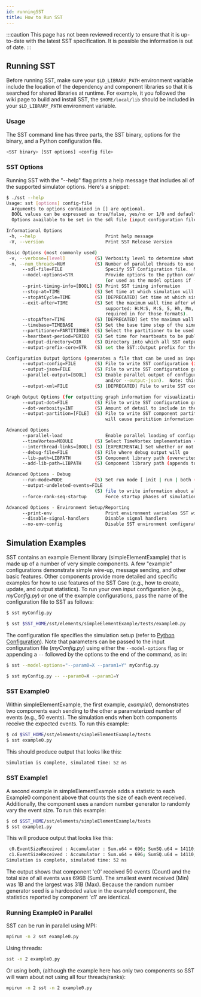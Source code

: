 ```yaml
---
id: runningSST
title: How to Run SST
---
```


:::caution
This page has not been reviewed recently to ensure that it is up-to-date with the latest SST specification. It is possible the information is out of date.
:::

## Running SST 
Before running SST, make sure your `$LD_LIBRARY_PATH` environment variable include the location of the dependency and component libraries so that it is searched for shared libraries at runtime. For example, it you followed the wiki page to build and install SST, the `$HOME/local/lib` should be included in your `$LD_LIBRARY_PATH` environment variable.

### Usage 
The SST command line has three parts, the SST binary, options for the binary, and a Python configuration file.

```sh
<SST binary> [SST options] <config file>
```

### SST Options 
Running SST with the "--help" flag prints a help message that includes all of the supported simulator options. Here's a snippet:

```sh
$ ./sst --help
Usage: sst [options] config-file
  Arguments to options contained in [] are optional.
  BOOL values can be expressed as true/false, yes/no or 1/0 and default to true if the option is specified
  Options available to be set in the sdl file (input configuration file) are denoted by (S)

Informational Options
 -h, --help                          Print help message
 -V, --version                       Print SST Release Version

Basic Options (most commonly used)
 -v, --verbose=[level]           (S) Verbosity level to determine what information about core runtime is printed
 -n, --num_threads=NUM           (S) Number of parallel threads to use per rank
      --sdl-file=FILE                Specify SST Configuration file.  Note: this is most often done by just specifying the file without an option.
      --model-options=STR            Provide options to the python configuration script.  Additionally, any arguments provided after a final '-- ' will be appended to the model options
                                     (or used as the model options if --model-options was not specified).
      --print-timing-info=[BOOL] (S) Print SST timing information
      --stop-at=TIME             (S) Set time at which simulation will end execution
      --stopAtCycle=TIME         (S) [DEPRECATED] Set time at which simulation will end execution (deprecated, please use --stop-at instead)
      --exit-after=TIME          (S) Set the maximum wall time after which simulation will end execution.  Time is specified in hours, minutes and seconds, with the following formats
                                     supported: H:M:S, M:S, S, Hh, Mm, Ss (captital letters are the appropriate numbers for that value, lower case letters represent the units and are
                                     required in for those formats).
      --stopAfter=TIME           (S) [DEPRECATED] Set the maximum wall time after which simulation will exit (deprecatd, please use --exit-after instead)
      --timebase=TIMEBASE        (S) Set the base time step of the simulation (default: 1ps)
      --partitioner=PARTITIONER  (S) Select the partitioner to be used. <lib.partitionerName>
      --heartbeat-period=PERIOD  (S) Set time for heartbeats to be published (these are approximate timings, published by the core, to update on progress)
      --output-directory=DIR     (S) Directory into which all SST output files should reside
      --output-prefix-core=STR   (S) set the SST::Output prefix for the core

Configuration Output Options (generates a file that can be used as input for reproducing a run)
      --output-config=FILE       (S) File to write SST configuration (in Python format)
      --output-json=FILE         (S) File to write SST configuration graph (in JSON format)
      --parallel-output=[BOOL]   (S) Enable parallel output of configuration information.  This option is ignored for single rank jobs.  Must also specify an output type (--output-config
                                     and/or --output-json).  Note: this will also cause partition info to be output if set to true.
      --output-xml=FILE          (S) [DEPRECATED] File to write SST configuration graph (in XML format)

Graph Output Options (for outputting graph information for visualization or inspection)
      --output-dot=FILE          (S) File to write SST configuration graph (in GraphViz format)
      --dot-verbosity=INT        (S) Amount of detail to include in the dot graph output
      --output-partition=[FILE]  (S) File to write SST component partitioning information.  When used without an argument and in conjuction with --output-json or --output-config options,
                                     will cause paritition information to be added to graph output.

Advanced Options
      --parallel-load                Enable parallel loading of configuration. This option is ignored for single rank jobs.
      --timeVortex=MODULE        (S) Select TimeVortex implementation <lib.timevortex>
      --interthread-links=[BOOL] (S) [EXPERIMENTAL] Set whether or not interthread links should be used <false>
      --debug-file=FILE          (S) File where debug output will go
      --lib-path=LIBPATH         (S) Component library path (overwrites default)
      --add-lib-path=LIBPATH     (S) Component library path (appends to main path)

Advanced Options - Debug
      --run-mode=MODE            (S) Set run mode [ init | run | both (default)]
      --output-undeleted-events=FILE
                                 (S) file to write information about all undeleted events at the end of simulation (STDOUT and STDERR can be used to output to console)
      --force-rank-seq-startup       Force startup phases of simulation to execute one rank at a time for debug purposes

Advanced Options - Environment Setup/Reporting
      --print-env                    Print environment variables SST will see
      --disable-signal-handlers      Disable signal handlers
      --no-env-config                Disable SST environment configuration
```

## Simulation Examples
SST contains an example Element library (simpleElementExample) that is made up of a number of very simple components.  A few "example" configurations demonstrate simple wire-up, message sending, and other basic features. Other components provide more detailed and specific examples for how to use features of the SST Core (e.g., how to create, update, and output statistics). To run your own input configuration (e.g., *myConfig.py*) or one of the example configurations, pass the name of the configuration file to SST as follows:

```sh
$ sst myConfig.py 
```
```sh
$ sst $SST_HOME/sst/elements/simpleElementExample/tests/example0.py
```

The configuration file specifies the simulation setup (refer to [Python Configuration](configuration/pythonConfigGuide)).
Note that parameters can be passed to the input configuration file (*myConfig.py*) using either the `--model-options` flag or appending a `--` followed by the options to the end of the command, as in:

```sh
$ sst --model-options="--param0=X --param1=Y" myConfig.py
```
```sh
$ sst myConfig.py -- --param0=X --param1=Y
```

### SST Example0
Within simpleElementExample, the first example, *example0*, demonstrates two components each sending to the other a parameterized number of events (e.g., 50 events). The simulation ends when both components receive the expected events. To run this example:

```sh
$ cd $SST_HOME/sst/elements/simpleElementExample/tests
$ sst example0.py
```

This should produce output that looks like this:

```sh
Simulation is complete, simulated time: 52 ns
```

### SST Example1
A second example in simpleElementExample adds a statistic to each Example0 component above that counts the size of each event received. Additionally, the component uses a random number generator to randomly vary the event size. To run this example:
```sh
$ cd $SST_HOME/sst/elements/simpleElementExample/tests
$ sst example1.py
```

This will produce output that looks like this:
```sh
 c0.EventSizeReceived : Accumulator : Sum.u64 = 696; SumSQ.u64 = 14110; Count.u64 = 50; Min.u64 = 1; Max.u64 = 31; 
 c1.EventSizeReceived : Accumulator : Sum.u64 = 696; SumSQ.u64 = 14110; Count.u64 = 50; Min.u64 = 1; Max.u64 = 31; 
Simulation is complete, simulated time: 52 ns
```

The output shows that component 'c0' received 50 events (Count) and the total size of all events was 696B (Sum). The smallest event received (Min) was 1B and the largest was 31B (Max).
Because the random number generator seed is a hardcoded value in the example1 component, the statistics reported by component 'c1' are identical.

### Running Example0 in Parallel
SST can be run in parallel using MPI:
```sh
mpirun -n 2 sst example0.py
```

Using threads:
```sh
sst -n 2 example0.py
```

Or using both, (although the example here has only two components so SST will warn about not using all four threads/ranks):
```sh
mpirun -n 2 sst -n 2 example0.py
```